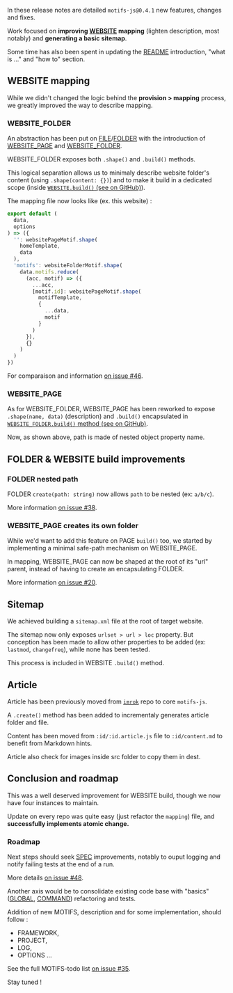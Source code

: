 In these release notes are detailed `motifs-js@0.4.1` new features, changes and fixes.

Work focused on **improving [WEBSITE](/motifs/website) mapping** (lighten description, most notably) and **generating a basic sitemap**.

Some time has also been spent in updating the [README](/motifs/readme) introduction, "what is ..." and "how to" section.

## WEBSITE mapping

While we didn't changed the logic behind the **provision > mapping** process, we greatly improved the way to describe mapping.

### WEBSITE_FOLDER

An abstraction has been put on [FILE](/motifs/file)/[FOLDER](/motifs/folder) with the introduction of [WEBSITE_PAGE](/motifs/website-page) and [WEBSITE_FOLDER](/motifs/website-folder).

WEBSITE_FOLDER exposes both `.shape()` and `.build()` methods.

This logical separation allows us to minimaly describe website folder's content (using `.shape(content: {})`) and to make it build in a dedicated scope (inside [`WEBSITE.build()` (see on GitHub)](https://github.com/Skaant/motifs-js/blob/master/_motifs/website/build/build.js)).

The mapping file now looks like (ex. this website) :

```javascript
export default (
  data,
  options
) => ({
  '': websitePageMotif.shape(
    homeTemplate,
    data
  ),
  'motifs': websiteFolderMotif.shape(
    data.motifs.reduce(
      (acc, motif) => ({
        ...acc,
        [motif.id]: websitePageMotif.shape(
          motifTemplate,
          {
            ...data,
            motif
          }
        )
      }),
      {}
    )
  )
})
```

For comparaison and information [on issue #46](https://github.com/Skaant/motifs-js/issues/46).

### WEBSITE_PAGE

As for WEBSITE_FOLDER, WEBSITE_PAGE has been reworked to expose `.shape(name, data)` (description) and `.build()` encapsulated in [`WEBSITE_FOLDER.build()` method (see on GitHub)](https://github.com/Skaant/motifs-js/blob/master/_motifs/website-folder/build/build.js).

Now, as shown above, path is made of nested object property name.

## FOLDER & WEBSITE build improvements

### FOLDER nested path

FOLDER `create(path: string)` now allows `path` to be nested (ex: `a/b/c`).

More information [on issue #38](https://github.com/Skaant/motifs-js/issues/38).

### WEBSITE_PAGE creates its own folder

While we'd want to add this feature on PAGE `build()` too, we started by implementing a minimal safe-path mechanism on WEBSITE_PAGE.

In mapping, WEBSITE_PAGE can now be shaped at the root of its "url" parent, instead of having to create an encapsulating FOLDER.

More information [on issue #20](https://github.com/Skaant/motifs-js/issues/38).

## Sitemap

We achieved building a `sitemap.xml` file at the root of target website.

The sitemap now only exposes `urlset > url > loc` property. But conception has been made to allow other properties to be added (ex: `lastmod`, `changefreq`), while none has been tested.

This process is included in WEBSITE `.build()` method.

## Article

Article has been previously moved from [`imrok`](https://github.com/Skaant/imrok-2) repo to core `motifs-js`.

A `.create()` method has been added to incrementaly generates article folder and file.

Content has been moved from `:id/:id.article.js` file to `:id/content.md` to benefit from Markdown hints.

Article also check for images inside src folder to copy them in dest.

## Conclusion and roadmap

This was a well deserved improvement for WEBSITE build, though we now have four instances to maintain.

Update on every repo was quite easy (just refactor the `mapping`) file, and **successfully implements atomic change.**

### Roadmap

Next steps should seek [SPEC](/motifs/spec) improvements, notably to ouput logging and notify failing tests at the end of a run.

More details [on issue #48](https://github.com/Skaant/motifs-js/issues/48).

Another axis would be to consolidate existing code base with "basics" ([GLOBAL](/motifs/global), [COMMAND](/motifs/command)) refactoring and tests.

Addition of new MOTIFS, description and for some implementation, should follow :
* FRAMEWORK,
* PROJECT,
* LOG,
* OPTIONS ...

See the full MOTIFS-todo list [on issue #35](https://github.com/Skaant/motifs-js/issues/35).

Stay tuned !